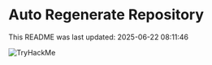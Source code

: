 # Auto Regenerate Repository

This README was last updated: 2025-06-22 08:11:46

 ![TryHackMe](https://tryhackme.com/badge/533634)